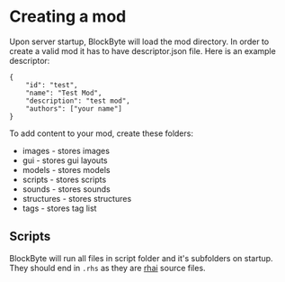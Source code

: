 # Creating a mod
Upon server startup, BlockByte will load the mod directory. In order to create a valid mod it has to have descriptor.json file. Here is an example descriptor: 
```
{
    "id": "test",
    "name": "Test Mod",
    "description": "test mod",
    "authors": ["your name"]
}
```
To add content to your mod, create these folders:
- images - stores images
- gui - stores gui layouts
- models - stores models
- scripts - stores scripts
- sounds - stores sounds
- structures - stores structures
- tags - stores tag list
## Scripts
BlockByte will run all files in script folder and it's subfolders on startup. They should end in ```.rhs``` as they are [rhai](https://rhai.rs/) source files.